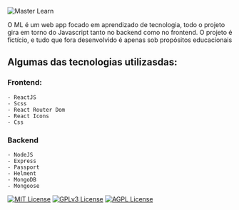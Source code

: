 ![Master Learn](https://github.com/wal-wizard/Master-Learn/assets/82295321/bfa4481f-2f53-49e1-9673-f45d0ba55ecd)


O ML é um web app focado em aprendizado de tecnologia, todo o projeto gira em torno do Javascript tanto no backend como no frontend. 
O projeto é fictício, e tudo que fora desenvolvido é apenas sob propósitos educacionais

## Algumas das tecnologias utilizasdas:

### Frontend:  
    - ReactJS
    - Scss
    - React Router Dom
    - React Icons 
    - Css 
### Backend 
    - NodeJS
    - Express
    - Passport 
    - Helment 
    - MongoDB
    - Mongoose
    

[![MIT License](https://img.shields.io/badge/License-MIT-green.svg)](https://choosealicense.com/licenses/mit/)
[![GPLv3 License](https://img.shields.io/badge/License-GPL%20v3-yellow.svg)](https://opensource.org/licenses/)
[![AGPL License](https://img.shields.io/badge/license-AGPL-blue.svg)](http://www.gnu.org/licenses/agpl-3.0)


